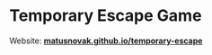 # Temporary Escape Game

Website: **[matusnovak.github.io/temporary-escape](https://matusnovak.github.io/temporary-escape/)**

